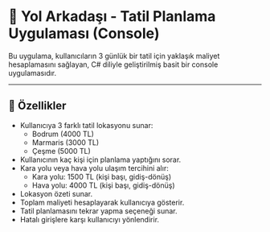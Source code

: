 # 🧳 Yol Arkadaşı - Tatil Planlama Uygulaması (Console)

Bu uygulama, kullanıcıların 3 günlük bir tatil için yaklaşık maliyet hesaplamasını sağlayan, C# diliyle geliştirilmiş basit bir console uygulamasıdır.

---

## 🚀 Özellikler

- Kullanıcıya 3 farklı tatil lokasyonu sunar:
  - Bodrum (4000 TL)
  - Marmaris (3000 TL)
  - Çeşme (5000 TL)
- Kullanıcının kaç kişi için planlama yaptığını sorar.
- Kara yolu veya hava yolu ulaşım tercihini alır:
  - Kara yolu: 1500 TL (kişi başı, gidiş-dönüş)
  - Hava yolu: 4000 TL (kişi başı, gidiş-dönüş)
- Lokasyon özeti sunar.
- Toplam maliyeti hesaplayarak kullanıcıya gösterir.
- Tatil planlamasını tekrar yapma seçeneği sunar.
- Hatalı girişlere karşı kullanıcıyı yönlendirir.




